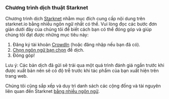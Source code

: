 ### Chương trình dịch thuật Starknet

Chương trình dịch [Starknet](https://starkware.crowdin.com/starknet-web) nhằm mục đích cung cấp nội dung trên starknet.io bằng nhiều ngôn ngữ nhất có thể. Vui lòng đọc các bước đơn giản dưới đây của chúng tôi để biết cách bạn có thể đóng góp và giúp chúng tôi đạt được những mục tiêu này:

1. Đăng ký tài khoản [CrowdIn](https://crowdin.com/) (hoặc đăng nhập nếu bạn đã có).
2. [Chọn ngôn ngữ bạn chọn](https://starkware.crowdin.com/starknet-web) để dịch.
3. Đóng góp!

Lưu ý: Các bản dịch đã gửi sẽ trải qua một quá trình đánh giá ngắn trước khi được xuất bản nên sẽ có độ trễ trước khi tác phẩm của bạn xuất hiện trên trang web.

Chúng tôi cũng sắp xếp và duy trì danh sách các cộng đồng và tài nguyên liên quan đến Starknet [bằng nhiều ngôn ngữ](/en/community/language-resources).